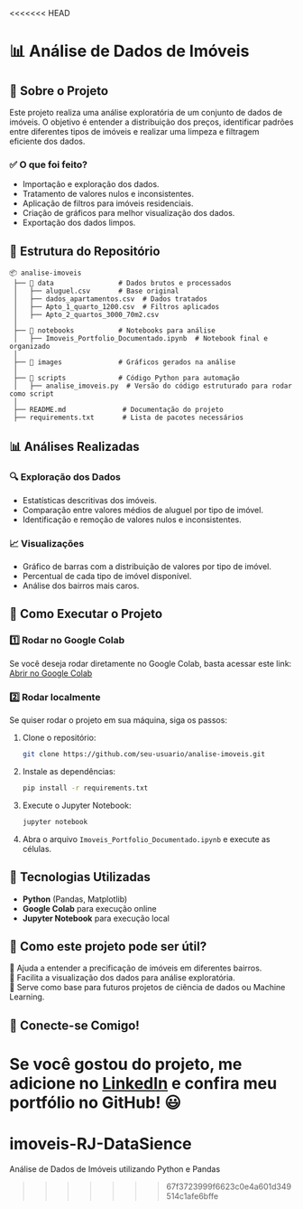 <<<<<<< HEAD
# 📊 Análise de Dados de Imóveis

## 📌 Sobre o Projeto
Este projeto realiza uma análise exploratória de um conjunto de dados de imóveis. O objetivo é entender a distribuição dos preços, identificar padrões entre diferentes tipos de imóveis e realizar uma limpeza e filtragem eficiente dos dados.

### ✅ O que foi feito?
- Importação e exploração dos dados.
- Tratamento de valores nulos e inconsistentes.
- Aplicação de filtros para imóveis residenciais.
- Criação de gráficos para melhor visualização dos dados.
- Exportação dos dados limpos.

## 📂 Estrutura do Repositório
```
📦 analise-imoveis
 ├── 📂 data                # Dados brutos e processados
 │   ├── aluguel.csv       # Base original
 │   ├── dados_apartamentos.csv  # Dados tratados
 │   ├── Apto_1_quarto_1200.csv  # Filtros aplicados
 │   ├── Apto_2_quartos_3000_70m2.csv  
 │
 ├── 📂 notebooks           # Notebooks para análise
 │   ├── Imoveis_Portfolio_Documentado.ipynb  # Notebook final e organizado
 │
 ├── 📂 images              # Gráficos gerados na análise
 │
 ├── 📂 scripts             # Código Python para automação
 │   ├── analise_imoveis.py  # Versão do código estruturado para rodar como script
 │
 ├── README.md              # Documentação do projeto
 ├── requirements.txt       # Lista de pacotes necessários
```

## 📊 Análises Realizadas
### 🔍 Exploração dos Dados
- Estatísticas descritivas dos imóveis.
- Comparação entre valores médios de aluguel por tipo de imóvel.
- Identificação e remoção de valores nulos e inconsistentes.

### 📈 Visualizações
- Gráfico de barras com a distribuição de valores por tipo de imóvel.
- Percentual de cada tipo de imóvel disponível.
- Análise dos bairros mais caros.

## 🚀 Como Executar o Projeto
### 1️⃣ Rodar no Google Colab
Se você deseja rodar diretamente no Google Colab, basta acessar este link:
[Abrir no Google Colab](https://colab.research.google.com/github/seu-usuario/analise-imoveis/blob/main/notebooks/Imoveis_Portfolio_Documentado.ipynb)

### 2️⃣ Rodar localmente
Se quiser rodar o projeto em sua máquina, siga os passos:
1. Clone o repositório:
   ```bash
   git clone https://github.com/seu-usuario/analise-imoveis.git
   ```
2. Instale as dependências:
   ```bash
   pip install -r requirements.txt
   ```
3. Execute o Jupyter Notebook:
   ```bash
   jupyter notebook
   ```
4. Abra o arquivo `Imoveis_Portfolio_Documentado.ipynb` e execute as células.

## 🔧 Tecnologias Utilizadas
- **Python** (Pandas, Matplotlib)
- **Google Colab** para execução online
- **Jupyter Notebook** para execução local

## 🎯 Como este projeto pode ser útil?
🔹 Ajuda a entender a precificação de imóveis em diferentes bairros.  
🔹 Facilita a visualização dos dados para análise exploratória.  
🔹 Serve como base para futuros projetos de ciência de dados ou Machine Learning.  

## 📢 Conecte-se Comigo!
Se você gostou do projeto, me adicione no [LinkedIn](https://www.linkedin.com/in/hencheo) e confira meu portfólio no GitHub! 😃
=======
# imoveis-RJ-DataSience
Análise de Dados de Imóveis utilizando Python e Pandas
>>>>>>> 67f3723999f6623c0e4a601d349514c1afe6bffe

